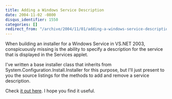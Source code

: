 ```yaml
---
title: Adding a Windows Service Description
date: 2004-11-02 -0800
disqus_identifier: 1550
categories: []
redirect_from: "/archive/2004/11/01/adding-a-windows-service-description.aspx/"
---
```


When building an installer for a Windows Service in VS.NET 2003,
conspicuously missing is the ability to specify a description for the
service that is displayed in the Services applet.

I've written a base installer class that inherits from
System.Configuration.Install.Installer for this purpose, but I'll just
present to you the source listings for the methods to add and remove a
service description.

Check [it out here](/articles/1549.aspx). I hope you find it useful.

